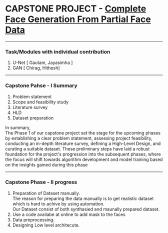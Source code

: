 # CAPSTONE PROJECT - <u>Complete Face Generation From Partial Face Data</u>
<hr>

### Task/Modules with individual contribution
1. U-Net [ Gautam, Jayasimha ]
2. GAN [ Chirag, Hithesh]
<hr>

### Capstone Pahse - I Summary

1. Problem statement  
2. Scope and feasibility study
3. Literature survey
4. HLD
5. Dataset preparation

In summary, <br>
The Phase 1 of our capstone project set the stage for the upcoming phases by establishing a clear problem statement, assessing project feasibility, conducting an in-depth literature survey, defining a High-Level Design, and curating a suitable dataset. These preliminary steps have laid a robust foundation for the project's progression into the subsequent phases, where the focus will shift towards algorithm development and model training based on the insights gained during this phase
<hr>

### Capstone Phase - II progress

1. Preparation of Dataset manually.<br>
   The reason for preparing the data manually is to get realistic dataset which is hard to achive by using automation.<br>
   Our Dataset consist of both synthasied and maunally prepared dataset.
2. Use a code availabe at online to add mask to the faces
3. Data preprocessing.
4. Designing Low level architecute.
